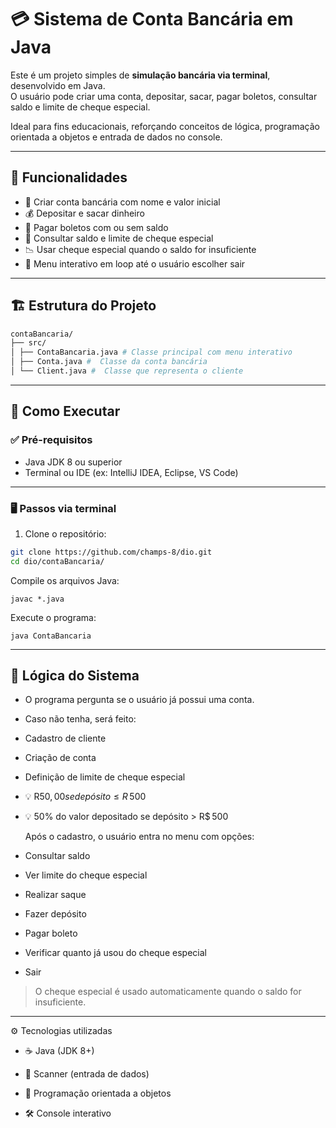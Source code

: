# 💳 Sistema de Conta Bancária em Java

Este é um projeto simples de **simulação bancária via terminal**, desenvolvido em Java.  
O usuário pode criar uma conta, depositar, sacar, pagar boletos, consultar saldo e limite de cheque especial.

Ideal para fins educacionais, reforçando conceitos de lógica, programação orientada a objetos e entrada de dados no console.

---

## 🧾 Funcionalidades

- 👤 Criar conta bancária com nome e valor inicial
- 💰 Depositar e sacar dinheiro
- 📄 Pagar boletos com ou sem saldo
- 🧾 Consultar saldo e limite de cheque especial
- 📉 Usar cheque especial quando o saldo for insuficiente
- 🔄 Menu interativo em loop até o usuário escolher sair

---

## 🏗️ Estrutura do Projeto

```bash
contaBancaria/
├── src/
│ ├── ContaBancaria.java # Classe principal com menu interativo
│ ├── Conta.java #  Classe da conta bancária
│ └── Client.java #  Classe que representa o cliente
```

---

## 🚀 Como Executar

### ✅ Pré-requisitos

- Java JDK 8 ou superior
- Terminal ou IDE (ex: IntelliJ IDEA, Eclipse, VS Code)

---

### 🖥️ Passos via terminal

1. Clone o repositório:

```bash
git clone https://github.com/champs-8/dio.git
cd dio/contaBancaria/
```

Compile os arquivos Java:

```
javac *.java
```

Execute o programa:
```
java ContaBancaria
```

---

## 🧠 Lógica do Sistema
- O programa pergunta se o usuário já possui uma conta.
- Caso não tenha, será feito:
- Cadastro de cliente
- Criação de conta
- Definição de limite de cheque especial
- 💡 R$ 50,00 se depósito ≤ R$ 500
- 💡 50% do valor depositado se depósito > R$ 500

  Após o cadastro, o usuário entra no menu com opções:
- Consultar saldo
- Ver limite do cheque especial
- Realizar saque
- Fazer depósito
- Pagar boleto
- Verificar quanto já usou do cheque especial
- Sair

> O cheque especial é usado automaticamente quando o saldo for insuficiente.

--- 

⚙️ Tecnologias utilizadas

- ☕ Java (JDK 8+)

- 🎯 Scanner (entrada de dados)

- 🧱 Programação orientada a objetos

- 🛠️ Console interativo
